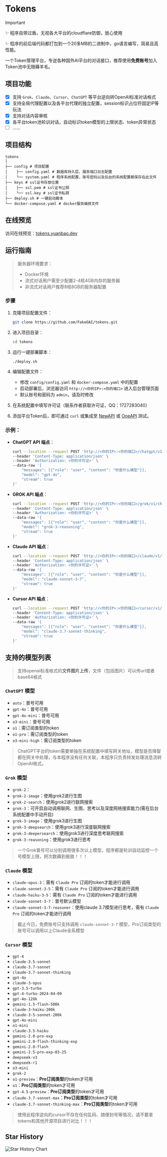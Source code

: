 # Tokens

> [!IMPORTANT]
> ✨ 程序自带过盾，无视各大平台的cloudflare防御，放心使用
>
> ✨ 程序的前后端代码都打包到一个20多MB的二进制中，go语言编写，简易且高性能。

一个Token管理平台，专逆各种国外AI平台的对话接口，推荐使用**免费账号**加入Token池中无限薅羊毛。

## 项目功能

- [X] 支持 `Grok`、`Claude`、`Cursor`、`ChatGPT` 等平台逆向转OpenAI标准对话格式
- [X] 支持全局代理配置以及各平台代理的独立配置，session标识占位符固定IP等玩法
- [X] 支持对话内容审核
- [X] 各平台token池轮训对话，自动标识token模型的上限状态、token异常状态
- [ ] ......

## 项目结构

```
tokens
│
├── config # 项目配置
│    ├── config.yaml # 数据库持久层、服务端口日志配置
│    └── system.yaml # 程序系统配置，账号密码以及后台的系统配置都保存在此文件
├── keys # ssl证书存放位置
│    ├── ssl.pem # ssl证书公钥
│    └── ssl.key # ssl证书私钥
├── deploy.sh # 一键启动脚本
└── docker-compose.yaml # docker服务编排文件
```

## 在线预览

访问在线预览：[tokens.yuanbao.dev](https://tokens.yuanbao.dev)

## 运行指南

> 服务器环境要求：
> - Docker环境
> - 流式对话用户需至少配置2-4核4GB内存的服务器
> - 非流式对话用户推荐8核8GB的服务器配置

### 步骤

1. 克隆项目配置文件：

   ```bash
   git clone https://github.com/FakeOAI/tokens.git
   ```

2. 进入项目目录：

   ```bash
   cd tokens
   ```

3. 运行一键部署脚本：

   ```bash
   ./deploy.sh
   ```

4. 编辑配置文件：
   - 修改 `config/config.yaml` 和 `docker-compose.yaml` 中的配置
   - 启动部署后，浏览器访问 `http://<你的IP>:<你的端口>` 进入后台管理页面
   - 默认账号和密码为 `admin`，请及时修改

5. 在系统配置中填写许可证（联系作者获取许可证，QQ：1727283040）

6. 添加平台Token后，即可通过 `curl` 或集成至 [NewAPI](https://github.com/Calcium-Ion/new-api) 或 [OneAPI](https://github.com/songquanpeng/one-api) 测试。

### 示例：

- **ChatGPT API 端点**：

   ```bash
   curl --location --request POST 'http://<你的IP>:<你的端口>/chatgpt/v1/chat/completions' \
   --header 'Content-Type: application/json' \
   --header 'Authorization: <你的许可证>' \
   --data-raw '{
       "messages": [{"role": "user", "content": "你是什么模型"}],
       "model": "gpt-4o",
       "stream": true
   }'
   ```

- **GROK API 端点**：

   ```bash
   curl --location --request POST 'http://<你的IP>:<你的端口>/grok/v1/chat/completions' \
   --header 'Content-Type: application/json' \
   --header 'Authorization: <你的许可证>' \
   --data-raw '{
       "messages": [{"role": "user", "content": "你是什么模型"}],
       "model": "grok-3-reasoning",
       "stream": true
   }'
   ```

- **Claude API 端点**：

   ```bash
   curl --location --request POST 'http://<你的IP>:<你的端口>/claude/v1/chat/completions' \
   --header 'Content-Type: application/json' \
   --header 'Authorization: <你的许可证>' \
   --data-raw '{
       "messages": [{"role": "user", "content": "你是什么模型"}],
       "model": "claude-sonnet-3-7",
       "stream": true
   }'
   ```

- **Cursor API 端点**：

   ```bash
   curl --location --request POST 'http://<你的IP>:<你的端口>/cursor/v1/chat/completions' \
   --header 'Content-Type: application/json' \
   --header 'Authorization: <你的许可证>' \
   --data-raw '{
       "messages": [{"role": "user", "content": "你是什么模型"}],
       "model": "claude-3.7-sonnet-thinking",
       "stream": true
   }'
   ```
   
## 支持的模型列表

> 支持openai标准格式的**文件图片上传**，文件（包括图片）可以传url或者base64格式

### `ChatGPT` 模型

- `auto`：普号可用
- `gpt-4o`：普号可用
- `gpt-4o-mini`：普号可用
- `o3-mini`：普号可用
- `o1`：需订阅类型的token
- `o1-pro`：需订阅类型的token
- `o3-mini-high`：需订阅类型的token

> ChatGPT平台的token需要单独在系统配置中填写网关地址，模型是否降智都在网关中处理，与本程序没有任何关联，本程序只负责转发处理消息流转OpenAI格式。

### `Grok` 模型

- `grok-2`：
- `grok-2-image`：使用grok2进行生图
- `grok-2-search`：使用grok2进行联网搜索
- `grok-3`：可开启自动调用联网、生图、思考以及深度网络搜索能力(需在后台系统配置中手动开启)
- `grok-3-image`：使用grok3进行生图
- `grok-3-deepsearch`：使用grok3进行深度联网搜索
- `grok-3-deepersearch`：使用grok3进行深度思考联网搜索
- `grok-3-reasoning`：使用grok3进行思考

> 一个Grok普号可以分别调用很多次以上模型，程序都是轮训自动监控一个号模型上限，把次数薅到极致！！！

### `Claude` 模型

- `claude-opus-3`：需有 `Claude Pro` 订阅的token才能进行调用
- `claude-sonnet-3-5`：需有 `Claude Pro` 订阅的token才能进行调用
- `claude-haiku-3-5`：需有 `Claude Pro` 订阅的token才能进行调用
- `claude-sonnet-3-7`：普号默认模型
- `claude-sonnet-3-7-reasoner`：使用claude 3.7模型进行思考，需有 `Claude Pro` 订阅的token才能进行调用

> 截止今日，免费账号只支持调用 `claude-sonnet-3-7` 模型，Pro订阅类型的账号可以调用以上Claude全系模型

### `Cursor` 模型

- `gpt-4`
- `claude-3.5-sonnet`
- `claude-3.7-sonnet`
- `claude-3.7-sonnet-thinking`
- `gpt-4o`
- `claude-3-opus`
- `gpt-3.5-turbo`
- `gpt-4-turbo-2024-04-09`
- `gpt-4o-128k`
- `gemini-1.5-flash-500k`
- `claude-3-haiku-200k`
- `claude-3-5-sonnet-200k`
- `gpt-4o-mini`
- `o1-mini`
- `claude-3.5-haiku`
- `gemini-2.0-pro-exp`
- `gemini-2.0-flash-thinking-exp`
- `gemini-2.0-flash`
- `gemini-2.5-pro-exp-03-25`
- `deepseek-v3`
- `deepseek-r1`
- `o3-mini`
- `grok-2`
- `o1-preview`：**Pro订阅类型**的token才可用
- `o1`：**Pro订阅类型**的token才可用
- `gpt-4.5-preview`：**Pro订阅类型**的token才可用
- `claude-3.7-sonnet-max`：**Pro订阅类型**的token才可用
- `claude-3.7-sonnet-thinking-max`：**Pro订阅类型**的token才可用

> 使用此程序逆向的cursor不存在任何乱码、随便封号等情况，请不要拿tokens和其他开源项目进行对比！！！

## Star History

![Star History Chart](https://api.star-history.com/svg?repos=fakeoai/tokens&type=Timeline)

